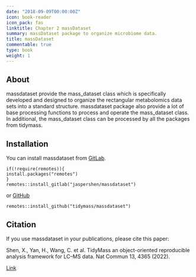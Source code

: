 ```yaml
---
date: "2018-09-09T00:00:00Z"
icon: book-reader
icon_pack: fas
linktitle: Chapter 2 massDataset
summary: massDataset package to organize microbiome data.
title: massDataset
commentable: true
type: book
weight: 1
---
```


## About

massdataset provide the mass_dataset class which is specifically developed and designed to organize the rectangular metabolomics data sets into a standard structure. massdataset package also provide a lot of base processing functions to process and operate the mass_dataset class. In additional, the mass_dataset class can be processed by all the packages from tidymass.

## Installation

You can install massdataset from [GitLab](https://gitlab.com/jaspershen/massdataset).

```
if(!require(remotes)){
install.packages("remotes")
}
remotes::install_gitlab("jaspershen/massdataset")
```

or [GitHub](https://github.com/tidymass/massdataset)

```
remotes::install_github("tidymass/massdataset")
```

## Citation

If you use massdataset in your publications, please cite this paper:

Shen, X., Yan, H., Wang, C. et al. TidyMass an object-oriented reproducible analysis framework for LC–MS data. Nat Commun 13, 4365 (2022).

[Link](https://www.nature.com/articles/s41467-022-32155-w)